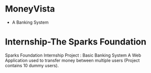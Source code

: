 # MoneyVista
- A Banking System
# Internship-The Sparks Foundation
Sparks Foundation Internship Project : Basic Banking System
A Web Application used to transfer money between multiple users (Project contains 10 dummy users).

